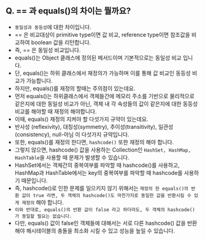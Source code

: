 ## Q. == 과 equals()의 차이는 뭘까요?
* `동일성과 동등성`에 대한 차이입니다. 
* == 은 비교대상이 primitive type이면 값 비교, reference type이면 참조값을 비교하여 boolean 값을 리턴합니다.
* 즉, == 은 동일성 비교입니다.
* equals()는 Object 클래스에 정의된 메서드이며 기본적으로는 동일성 비교 입니다. 
* 단, equals()는 하위 클래스에서 재정의가 가능하며 이를 통해 값 비교인 동등성 비교가 가능합니다.
* 하지만, equals()를 재정의 할때는 주의점이 있는데요.
* 먼저 equals()는 하위클래스에서 객체들간에 메모리 주소를 기반으로 물리적으로 같은지에 대한 동일성 비교가 아닌, 객체 내 각 속성들의 값이 같은지에 대한 동등성 비교를 해야할 때 재정의 해야합니다.
* 이때, equals() 재정의 지켜야 할 다섯가지 규약이 있는데요.
* 반사성 (reflexivity), 대칭성(symmetry), 추이성(transitivity), 일관성(consistency), null-아님 이 다섯가지 규약입니다.
* 또한, equals()를 재정의 한다면, `hashcode()` 또한 재정의 해야 합니다.
* 그렇지 않으면, hashcode() 값을 사용하는 Collection인 `HashSet, HashMap, HashTable`을 사용할 때 문제가 발생할 수 있습니다.
* HashSet에서는 객체간의 중복여부를 파악할 때 hashcode()를 사용하고, HashMap과 HashTable에서는 key의 중복여부를 파악할 때 hashcode를 사용하기 때문입니다.
* 즉, hashcode()로 인한 문제를 일으키지 않기 위해서는 `재정의 한 equals()의 반환 값이 true 라면, 두 객체의 hashcode()도 마찬가지로 동일한 값을 반환시킬 수 있게 재정의` 해야 합니다.
* `이와 반대로, equals()의 반환 값이 false 라고 하더라도, 두 객체의 hashcode()가 동일할 필요는 없습니다.` 
* 다만, equals() 값이 false인 객체들에 대해서는 서로 다른 hashcode() 값을 반환해야 해시테이블의 충돌을 최소화 시킬 수 있고 성능을 높일 수 있습니다.